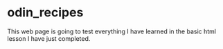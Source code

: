 # odin_recipes
This web page is going to test everything I have learned in the basic html lesson I have just completed.